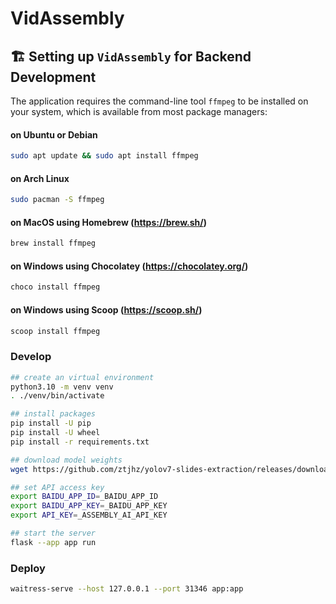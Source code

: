 # VidAssembly

## 🏗️ Setting up `VidAssembly` for Backend Development

The application requires the command-line tool `ffmpeg` to be installed on your system, which is available from most package managers:

#### on Ubuntu or Debian

```sh
sudo apt update && sudo apt install ffmpeg
```

#### on Arch Linux

```sh
sudo pacman -S ffmpeg
```

#### on MacOS using Homebrew (https://brew.sh/)

```sh
brew install ffmpeg
```

#### on Windows using Chocolatey (https://chocolatey.org/)

```sh
choco install ffmpeg
```

#### on Windows using Scoop (https://scoop.sh/)

```sh
scoop install ffmpeg
```

### Develop

```sh
## create an virtual environment
python3.10 -m venv venv
. ./venv/bin/activate

## install packages
pip install -U pip
pip install -U wheel
pip install -r requirements.txt

## download model weights
wget https://github.com/ztjhz/yolov7-slides-extraction/releases/download/v1.0/best.pt

## set API access key
export BAIDU_APP_ID=_BAIDU_APP_ID
export BAIDU_APP_KEY=_BAIDU_APP_KEY
export API_KEY=_ASSEMBLY_AI_API_KEY

## start the server
flask --app app run
```

### Deploy

```sh
waitress-serve --host 127.0.0.1 --port 31346 app:app
```
